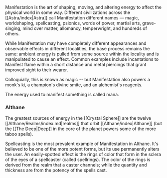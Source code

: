 Manifestation is the art of shaping, moving, and altering energy to affect the physical world in some way. Different civilizations across the [[Astra/index|Astra]] call Manifestation different names — magic, worldshaping, spellcasting, psionics, words of power, martial arts, grave-singing, mind over matter, allomancy, temperwright, and hundreds of others.

While Manifestation may have completely different appearances and observable effects in different localities, the base process remains the same: ambient energy is pulled from some source within the locality and is manipulated to cause an effect. Common examples include incantations to Manifest flame within a short distance and metal piercings that grant improved sight to their wearer.

Colloquially, this is known as magic -- but Manifestation also powers a monk's ki, a champion's divine smite, and an alchemist's reagents.

The energy used to manifest something is called mana.
### Althane
The greatest sources of energy in the [[Crystal Sphere]] are the twelve [[Althane/Realms/index.md|realms]] that orbit [[Althane/index|Althane]] (but the [[The Deep|Deep]] in the core of the planet powers some of the more taboo spells).

Spellcasting is the most prevalent example of Manifestation in Althane. It's believed to be one of the more potent forms, but its use permanently alters the user. An easily-spotted effect is the rings of color that form in the sclera of the eyes of a spellcaster (called spellrings). The color of the rings is derived from the realm that a caster channels; while the quantity and thickness are from the potency of the spells cast.

